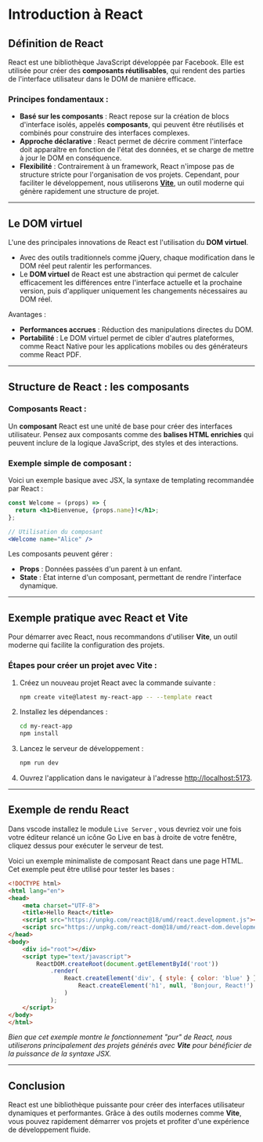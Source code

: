 # Introduction à React

## Définition de React

React est une bibliothèque JavaScript développée par Facebook. Elle est utilisée pour créer des **composants réutilisables**, qui rendent des parties de l'interface utilisateur dans le DOM de manière efficace.  

### Principes fondamentaux :
- **Basé sur les composants** : React repose sur la création de blocs d'interface isolés, appelés **composants**, qui peuvent être réutilisés et combinés pour construire des interfaces complexes.  
- **Approche déclarative** : React permet de décrire comment l'interface doit apparaître en fonction de l'état des données, et se charge de mettre à jour le DOM en conséquence.  
- **Flexibilité** : Contrairement à un framework, React n'impose pas de structure stricte pour l'organisation de vos projets. Cependant, pour faciliter le développement, nous utiliserons **[Vite](https://vitejs.dev/)**, un outil moderne qui génère rapidement une structure de projet.  

---

## Le DOM virtuel

L'une des principales innovations de React est l'utilisation du **DOM virtuel**.  

- Avec des outils traditionnels comme jQuery, chaque modification dans le DOM réel peut ralentir les performances.  
- Le **DOM virtuel** de React est une abstraction qui permet de calculer efficacement les différences entre l'interface actuelle et la prochaine version, puis d'appliquer uniquement les changements nécessaires au DOM réel.  

Avantages :  
- **Performances accrues** : Réduction des manipulations directes du DOM.  
- **Portabilité** : Le DOM virtuel permet de cibler d'autres plateformes, comme React Native pour les applications mobiles ou des générateurs comme React PDF.  

---

## Structure de React : les composants

### Composants React :  
Un **composant** React est une unité de base pour créer des interfaces utilisateur. Pensez aux composants comme des **balises HTML enrichies** qui peuvent inclure de la logique JavaScript, des styles et des interactions.  

### Exemple simple de composant :
Voici un exemple basique avec JSX, la syntaxe de templating recommandée par React :  

```jsx
const Welcome = (props) => {
  return <h1>Bienvenue, {props.name}!</h1>;
};

// Utilisation du composant
<Welcome name="Alice" />
```  

Les composants peuvent gérer :  
- **Props** : Données passées d'un parent à un enfant.  
- **State** : État interne d'un composant, permettant de rendre l'interface dynamique.  

---

## Exemple pratique avec React et Vite

Pour démarrer avec React, nous recommandons d'utiliser **Vite**, un outil moderne qui facilite la configuration des projets.  

### Étapes pour créer un projet avec Vite :  
1. Créez un nouveau projet React avec la commande suivante :  
   ```bash
   npm create vite@latest my-react-app -- --template react
   ```  
2. Installez les dépendances :  
   ```bash
   cd my-react-app  
   npm install  
   ```  
3. Lancez le serveur de développement :  
   ```bash
   npm run dev  
   ```  
4. Ouvrez l'application dans le navigateur à l'adresse [http://localhost:5173](http://localhost:5173).  

---

## Exemple de rendu React

Dans vscode installez le module `Live Server` , vous devriez voir une fois votre éditeur relancé un icône Go Live en bas à droite de votre fenêtre, cliquez dessus pour exécuter le serveur de test.

Voici un exemple minimaliste de composant React dans une page HTML. Cet exemple peut être utilisé pour tester les bases :  

```html
<!DOCTYPE html>
<html lang="en">
<head>
    <meta charset="UTF-8">
    <title>Hello React</title>
    <script src="https://unpkg.com/react@18/umd/react.development.js"></script>
    <script src="https://unpkg.com/react-dom@18/umd/react-dom.development.js"></script>
</head>
<body>
    <div id="root"></div>
    <script type="text/javascript">
        ReactDOM.createRoot(document.getElementById('root'))
            .render(
                React.createElement('div', { style: { color: 'blue' } },
                    React.createElement('h1', null, 'Bonjour, React!')
                )
            );
    </script>
</body>
</html>
```  

*Bien que cet exemple montre le fonctionnement "pur" de React, nous utiliserons principalement des projets générés avec **Vite** pour bénéficier de la puissance de la syntaxe JSX.*  

---

## Conclusion

React est une bibliothèque puissante pour créer des interfaces utilisateur dynamiques et performantes. Grâce à des outils modernes comme **Vite**, vous pouvez rapidement démarrer vos projets et profiter d'une expérience de développement fluide.  
